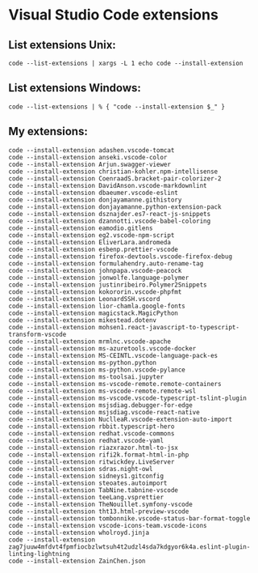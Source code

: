 # Visual Studio Code extensions

## List extensions Unix:
    
    code --list-extensions | xargs -L 1 echo code --install-extension       
        
## List extensions Windows:

    code --list-extensions | % { "code --install-extension $_" }        
    
## My extensions:

    code --install-extension adashen.vscode-tomcat
    code --install-extension anseki.vscode-color
    code --install-extension Arjun.swagger-viewer
    code --install-extension christian-kohler.npm-intellisense
    code --install-extension CoenraadS.bracket-pair-colorizer-2
    code --install-extension DavidAnson.vscode-markdownlint
    code --install-extension dbaeumer.vscode-eslint
    code --install-extension donjayamanne.githistory
    code --install-extension donjayamanne.python-extension-pack
    code --install-extension dsznajder.es7-react-js-snippets
    code --install-extension dzannotti.vscode-babel-coloring
    code --install-extension eamodio.gitlens
    code --install-extension eg2.vscode-npm-script
    code --install-extension EliverLara.andromeda
    code --install-extension esbenp.prettier-vscode
    code --install-extension firefox-devtools.vscode-firefox-debug
    code --install-extension formulahendry.auto-rename-tag
    code --install-extension johnpapa.vscode-peacock
    code --install-extension jonwolfe.language-polymer
    code --install-extension justinribeiro.Polymer2Snippets
    code --install-extension kokororin.vscode-phpfmt
    code --install-extension LeonardSSH.vscord
    code --install-extension lior-chamla.google-fonts
    code --install-extension magicstack.MagicPython
    code --install-extension mikestead.dotenv
    code --install-extension mohsen1.react-javascript-to-typescript-transform-vscode
    code --install-extension mrmlnc.vscode-apache
    code --install-extension ms-azuretools.vscode-docker
    code --install-extension MS-CEINTL.vscode-language-pack-es
    code --install-extension ms-python.python
    code --install-extension ms-python.vscode-pylance
    code --install-extension ms-toolsai.jupyter
    code --install-extension ms-vscode-remote.remote-containers
    code --install-extension ms-vscode-remote.remote-wsl
    code --install-extension ms-vscode.vscode-typescript-tslint-plugin
    code --install-extension msjsdiag.debugger-for-edge
    code --install-extension msjsdiag.vscode-react-native
    code --install-extension NuclleaR.vscode-extension-auto-import
    code --install-extension rbbit.typescript-hero
    code --install-extension redhat.vscode-commons
    code --install-extension redhat.vscode-yaml
    code --install-extension riazxrazor.html-to-jsx
    code --install-extension rifi2k.format-html-in-php
    code --install-extension ritwickdey.LiveServer
    code --install-extension sdras.night-owl
    code --install-extension sidneys1.gitconfig
    code --install-extension steoates.autoimport
    code --install-extension TabNine.tabnine-vscode
    code --install-extension teeLang.vsprettier
    code --install-extension TheNouillet.symfony-vscode
    code --install-extension tht13.html-preview-vscode
    code --install-extension tombonnike.vscode-status-bar-format-toggle
    code --install-extension vscode-icons-team.vscode-icons
    code --install-extension wholroyd.jinja
    code --install-extension zag7juuw4mfdvt4fpmfiocbzlwtsuh4t2udzl4sda7kdgyor6k4a.eslint-plugin-linting-lightning
    code --install-extension ZainChen.json
    
